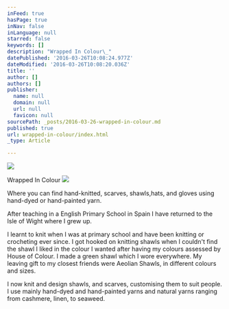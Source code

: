 ```yaml
---
inFeed: true
hasPage: true
inNav: false
inLanguage: null
starred: false
keywords: []
description: "Wrapped In Colour\_"
datePublished: '2016-03-26T10:08:24.977Z'
dateModified: '2016-03-26T10:08:20.036Z'
title: ''
author: []
authors: []
publisher:
  name: null
  domain: null
  url: null
  favicon: null
sourcePath: _posts/2016-03-26-wrapped-in-colour.md
published: true
url: wrapped-in-colour/index.html
_type: Article

---
```

![](https://the-grid-user-content.s3-us-west-2.amazonaws.com/acae0e16-40e7-4035-9fbc-8e9466548d93.jpg)

Wrapped In Colour ![](https://the-grid-user-content.s3-us-west-2.amazonaws.com/5ee7baf0-26cb-4540-8def-17ecd3554dc3.jpg)

Where you can find hand-knitted, scarves, shawls,hats, and gloves using hand-dyed or hand-painted yarn. 

After teaching in a English Primary School in Spain I have returned to the Isle of Wight where I grew up.

I learnt to knit when I was at primary school and have been knitting or crocheting ever since. I got hooked on knitting shawls when I couldn't find the shawl I liked in the colour I wanted after having my colours assessed by House of Colour. I made a green shawl which I wore everywhere. My leaving gift to my closest friends were Aeolian Shawls, in different colours and sizes.

I now knit and design shawls, and scarves, customising them to suit people. I use mainly hand-dyed and hand-painted yarns and natural yarns ranging from cashmere, linen, to seaweed.